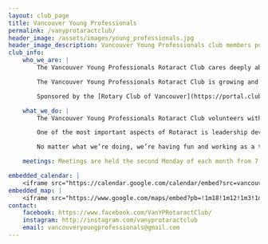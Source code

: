 ```yaml
---
layout: club_page
title: Vancouver Young Professionals
permalink: /vanyprotaractclub/
header_image: /assets/images/young_professionals.jpg
header_image_description: Vancouver Young Professionals club members posing for a photo in a park
club_info:
    who_we_are: |
        The Vancouver Young Professionals Rotaract Club cares deeply about three things: 1) giving back to our communities, 2) developing leadership, and 3) strengthening our friendships. As part of Rotary International, we leverage the Rotary network to support our three goals. We meet regularly to socialize, learn, network and organize volunteer/philanthropic projects.

        The Vancouver Young Professionals Rotaract Club is growing and we are seeking new members. We are an active, open and welcoming group of people who would love to see you at our next social event, meeting or fundraiser. Come along, meet our team and learn what Rotaract is all about. There is absolutely no obligation to join.

        Sponsored by the [Rotary Club of Vancouver](https://portal.clubrunner.ca/777).

    what_we_do: |
        The Vancouver Young Professionals Rotaract Club volunteers within the community for local organizations such as the [Salvation Army](http://www.harbourlightbc.com/). We also work hard to fundraise for international organizations such as [ShelterBox](https://www.shelterboxcanada.org/).

        One of the most important aspects of Rotaract is leadership development. Our club’s executive team, which is elected on an annual basis, consists of nine members who are able to develop their leadership skills in a variety of ways through their role on the team.

        No matter what we’re doing, we’re having fun and working as a team. That has led to strong friendships within our club. If you want to join the Rotaract family, we would be happy to have you on our team!

    meetings: Meetings are held the second Monday of each month from 7:00pm to 9:00pm at Robert Lee YMCA (955 Burrard Street, Vancouver).

embedded_calendar: |
    <iframe src="https://calendar.google.com/calendar/embed?src=vancouveryoungprofessionals%40gmail.com&amp;ctz=America/Vancouver" style="border: 0" scrolling="no" width="800" height="600" frameborder="0"></iframe>
embedded_map: |
    <iframe src="https://www.google.com/maps/embed?pb=!1m18!1m12!1m3!1d2602.7134046845663!2d-123.12768678428215!3d49.28182757933126!2m3!1f0!2f0!3f0!3m2!1i1024!2i768!4f13.1!3m3!1m2!1s0x5486722ab29e7ddb%3A0x446c8505730b3a11!2s955+Burrard+St%2C+Vancouver%2C+BC+V6Z+1Y2!5e0!3m2!1sen!2sca!4v1512920385537" style="border: 0px none; pointer-events: none;" allowfullscreen="" width="600" height="600" frameborder="0"></iframe>
contact:
    facebook: https://www.facebook.com/VanYPRotaractClub/
    instagram: http://instagram.com/vanyprotaractclub
    email: vancouveryoungprofessionals@gmail.com 
---
```

